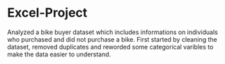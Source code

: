 # Excel-Project
Analyzed a bike buyer dataset which includes informations on individuals who purchased and did not purchase a bike. First started by cleaning the dataset, removed duplicates and reworded some categorical varibles to make the data easier to understand. 
